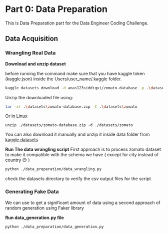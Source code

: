 # Part 0: Data Preparation

This is Data Preparation part for the Data Engineer Coding Challenge.

## Data Acquisition



### Wrangling Real Data

**Download and unzip dataset**

before running the command make sure that you have kaggle token (kaggle.json) inside the Users/user_name/.kaggle folder.
```bash
kaggle datasets download -d anas123siddiqui/zomato-database -p .\datasets\
```
Unzip the downloaded file using:
```bash
tar -xf .\datasets\zomato-database.zip -C .\datasets\zomato
```
Or in Linux
```
unzip ./datasets/zomato-database.zip -d ./datasets/zomato
```
You can also download it manually and unzip it inside data folder from [kaggle datasets](https://www.kaggle.com/datasets/anas123siddiqui/zomato-database?select=restaurant.csv)

**Run The data wrangling script**
First approach is to process zomato dataset to make it compatible with the schema we have ( except for city instead of country 😉 )
```bash
python ./data_preparation/data_wrangling.py
```
check the datasets directory to verify the csv output files for the script

### Generating Fake Data 
We can use to get a significant amount of data using a second approach of random generation using Faker library

**Run data_generation.py file**
```bash
python ./data_preparation/data_generation.py
```
